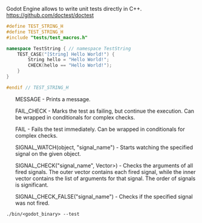 Godot Engine allows to write unit tests directly in C++.
https://github.com/doctest/doctest
```cpp
#define TEST_STRING_H
#define TEST_STRING_H
#include "tests/test_macros.h"

namespace TestString { // namespace TestString
	TEST_CASE("[String] Hello World!") {
		String hello = "Hello World!";
		CHECK(hello == "Hello World!");
	}
} 

#endif // TEST_STRING_H
```
<ul>MESSAGE - Prints a message.</ul>
<ul>FAIL_CHECK - Marks the test as failing, but continue the execution. Can be wrapped in conditionals for complex checks.</ul>
<ul>FAIL - Fails the test immediately. Can be wrapped in conditionals for complex checks.</ul>

<ul>SIGNAL_WATCH(object, "signal_name") - Starts watching the specified signal on the given object.</ul>
<ul>SIGNAL_CHECK("signal_name", Vector<Vector<Variant>>) - Checks the arguments of all fired signals. The outer vector contains each fired signal, while the inner vector contains the list of arguments for that signal. The order of signals is significant.</ul>
<ul>SIGNAL_CHECK_FALSE("signal_name") - Checks if the specified signal was not fired.</ul>

```
./bin/<godot_binary> --test
```

